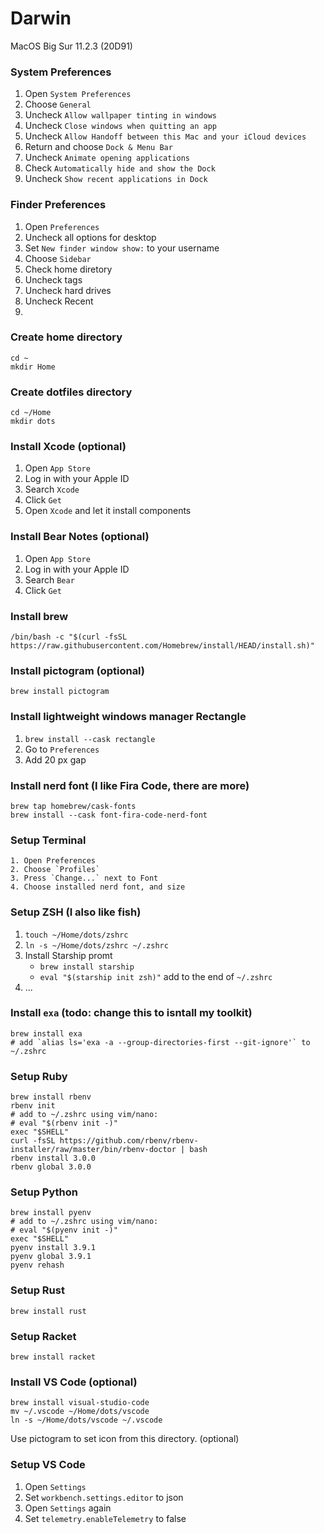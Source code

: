 # Darwin
MacOS Big Sur 11.2.3 (20D91)

### System Preferences
1. Open `System Preferences`
2. Choose `General`
3. Uncheck `Allow wallpaper tinting in windows`
4. Uncheck `Close windows when quitting an app`
5. Uncheck `Allow Handoff between this Mac and your iCloud devices`
6. Return and choose `Dock & Menu Bar`
7. Uncheck `Animate opening applications`
8. Check `Automatically hide and show the Dock`
9. Uncheck `Show recent applications in Dock`

### Finder Preferences
1. Open `Preferences`
2. Uncheck all options for desktop
3. Set `New finder window show:` to your username
4. Choose `Sidebar`
5. Check home diretory
6. Uncheck tags
7. Uncheck hard drives
8. Uncheck Recent
9. 

### Create home directory
```
cd ~
mkdir Home
```

### Create dotfiles directory
```
cd ~/Home
mkdir dots
```

### Install Xcode (optional)
1. Open `App Store`
2. Log in with your Apple ID
3. Search `Xcode`
4. Click `Get`
5. Open `Xcode` and let it install components

### Install Bear Notes (optional)
1. Open `App Store`
2. Log in with your Apple ID
3. Search `Bear`
4. Click `Get`

### Install brew
```
/bin/bash -c "$(curl -fsSL https://raw.githubusercontent.com/Homebrew/install/HEAD/install.sh)"
```

### Install pictogram (optional)
```
brew install pictogram
```

### Install lightweight windows manager Rectangle
1. `brew install --cask rectangle`
2. Go to `Preferences`
3. Add 20 px gap

### Install nerd font (I like Fira Code, there are more)
```
brew tap homebrew/cask-fonts
brew install --cask font-fira-code-nerd-font
```

### Setup Terminal
```
1. Open Preferences
2. Choose `Profiles`
3. Press `Change...` next to Font
4. Choose installed nerd font, and size
```

### Setup ZSH (I also like fish)
1. `touch ~/Home/dots/zshrc`
2. `ln -s ~/Home/dots/zshrc ~/.zshrc`
3. Install Starship promt 
    - `brew install starship`
    - `eval "$(starship init zsh)"` add to the end of `~/.zshrc`
4. ...

### Install `exa` (todo: change this to isntall my toolkit)
```
brew install exa
# add `alias ls='exa -a --group-directories-first --git-ignore'` to ~/.zshrc
```

### Setup Ruby
```
brew install rbenv
rbenv init
# add to ~/.zshrc using vim/nano:
# eval "$(rbenv init -)"
exec "$SHELL"
curl -fsSL https://github.com/rbenv/rbenv-installer/raw/master/bin/rbenv-doctor | bash
rbenv install 3.0.0
rbenv global 3.0.0
```

### Setup Python
```
brew install pyenv
# add to ~/.zshrc using vim/nano:
# eval "$(pyenv init -)"
exec "$SHELL"
pyenv install 3.9.1
pyenv global 3.9.1
pyenv rehash
```

### Setup Rust
```
brew install rust
```

### Setup Racket
```
brew install racket
```

### Install VS Code (optional)
```
brew install visual-studio-code
mv ~/.vscode ~/Home/dots/vscode
ln -s ~/Home/dots/vscode ~/.vscode
```
Use pictogram to set icon from this directory. (optional)

### Setup VS Code
1. Open `Settings`
2. Set `workbench.settings.editor` to json
3. Open `Settings` again
4. Set `telemetry.enableTelemetry` to false
